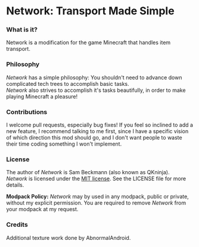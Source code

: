 # Network: Transport Made Simple
### What is it?
Network is a modification for the game Minecraft that handles item transport.
### Philosophy
*Network* has a simple philosophy: You shouldn't need to advance down complicated tech trees to accomplish basic tasks.  
*Network* also strives to accomplish it's tasks beautifully, in order to make playing Minecraft a pleasure!
### Contributions
I welcome pull requests, especially bug fixes! If you feel so inclined to add a new feature, I recommend talking to me first, since I have a specific vision of which direction this mod should go, and I don't want people to waste their time coding something I won't implement.
### License
The author of *Network* is Sam Beckmann (also known as QKninja).  
*Network* is licensed under the [MIT license](http://opensource.org/licenses/MIT). See the LICENSE file for more details.

**Modpack Policy:** *Network* may by used in any modpack, public or private, without my explicit permission. You are required to remove *Network* from your modpack at my request.
### Credits
Additional texture work done by AbnormalAndroid.
